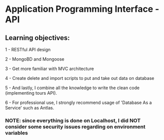 # Application Programming Interface - API

## Learning objectives:

1 - RESTful API design

2 - MongoBD and Mongoose

3 - Get more familiar with MVC architecture

4 - Create delete and import scripts to put and take out data on database

5 - And lastly, I combine all the knowledge to write the clean code (implementing tours API).

6 - For professional use, I strongly recommend usage of 'Database As a Service' such as Antlas.

### NOTE: since everything is done on Localhost, I did NOT consider some security issues regarding on environment variables

